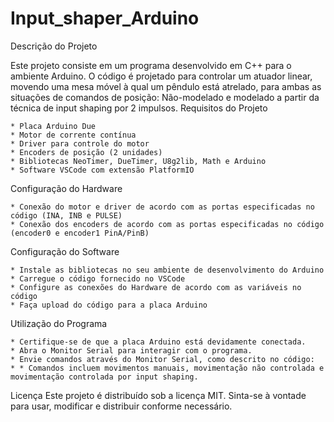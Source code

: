 # Input_shaper_Arduino

Descrição do Projeto

Este projeto consiste em um programa desenvolvido em C++ para o ambiente Arduino. O código é projetado para controlar um atuador linear, movendo uma mesa móvel à qual um pêndulo está atrelado, para ambas as situações de comandos de posição: Não-modelado e modelado a partir da técnica de input shaping por 2 impulsos.
Requisitos do Projeto

    * Placa Arduino Due
    * Motor de corrente contínua
    * Driver para controle do motor
    * Encoders de posição (2 unidades)
    * Bibliotecas NeoTimer, DueTimer, U8g2lib, Math e Arduino
    * Software VSCode com extensão PlatformIO

Configuração do Hardware

    * Conexão do motor e driver de acordo com as portas especificadas no código (INA, INB e PULSE)
    * Conexão dos encoders de acordo com as portas especificadas no código (encoder0 e encoder1 PinA/PinB)

Configuração do Software

    * Instale as bibliotecas no seu ambiente de desenvolvimento do Arduino
    * Carregue o código fornecido no VSCode
    * Configure as conexões do Hardware de acordo com as variáveis no código
    * Faça upload do código para a placa Arduino

Utilização do Programa

    * Certifique-se de que a placa Arduino está devidamente conectada.
    * Abra o Monitor Serial para interagir com o programa.
    * Envie comandos através do Monitor Serial, como descrito no código:
    * * Comandos incluem movimentos manuais, movimentação não controlada e movimentação controlada por input shaping.

Licença
Este projeto é distribuído sob a licença MIT. Sinta-se à vontade para usar, modificar e distribuir conforme necessário.
